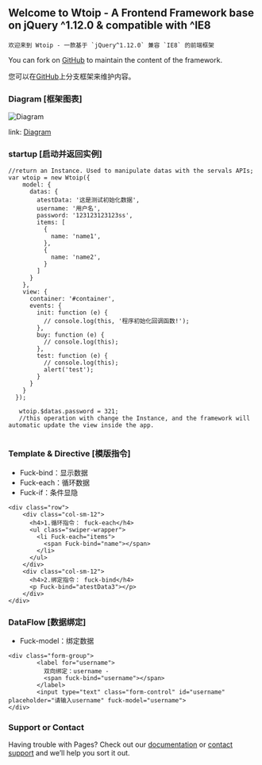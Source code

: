 ## Welcome to Wtoip - A Frontend Framework base on jQuery ^1.12.0 & compatible with ^IE8
    欢迎来到 Wtoip - 一款基于 `jQuery^1.12.0` 兼容 `IE8` 的前端框架

You can fork on [GitHub](https://github.com/avlcjw/Fuck-framework) to maintain the content of the framework.

您可以在[GitHub](https://github.com/avlcjw/Fuck-framework)上分支框架来维护内容。

### Diagram   [框架图表]
![Diagram](https://raw.githubusercontent.com/avlcjw/wtoip-frontend-framework/master/framework.diagram.png)

link: [Diagram](https://www.draw.io/?lightbox=1&highlight=0000ff&edit=_blank&layers=1&nav=1&title=framework.diagram.xml#Uhttps%3A%2F%2Fraw.githubusercontent.com%2Favlcjw%2Fwtoip-frontend-framework%2Fmaster%2Fframework.diagram.xml)

### startup [启动并返回实例]
  
```
//return an Instance. Used to manipulate datas with the servals APIs;
var wtoip = new Wtoip({
    model: {
      datas: {
        atestData: '这是测试初始化数据',
        username: '用户名',
        password: '123123123123ss',
        items: [
          {
            name: 'name1',
          },
          {
            name: 'name2',
          }
        ]
      }
    },
    view: {
      container: '#container',
      events: {
        init: function (e) {         
          // console.log(this, '程序初始化回调函数!');
        },
        buy: function (e) {
          // console.log(this);
        },
        test: function (e) {
          // console.log(this);
          alert('test');
        }
      }
    }
  });
  
   wtoip.$datas.password = 321;
   //this operation with change the Instance, and the framework will automatic update the view inside the app.
  
```  
  
### Template & Directive  [模版指令]

- Fuck-bind：显示数据
- Fuck-each：循环数据
- Fuck-if：条件显隐
```
<div class="row">
    <div class="col-sm-12">
      <h4>1.循环指令： fuck-each</h4>
      <ul class="swiper-wrapper">
        <li Fuck-each="items">
          <span Fuck-bind="name"></span>
        </li>
      </ul>
    </div>
    <div class="col-sm-12">
      <h4>2.绑定指令： fuck-bind</h4>
      <p Fuck-bind="atestData3"></p>
    </div>
</div>
```

  
### DataFlow  [数据绑定]

- Fuck-model：绑定数据
```
<div class="form-group">
        <label for="username">
          双向绑定：username -
          <span fuck-bind="username"></span>
        </label>
        <input type="text" class="form-control" id="username" placeholder="请输入username" fuck-model="username">
</div>
```




### Support or Contact

Having trouble with Pages? Check out our [documentation](https://help.github.com/categories/github-pages-basics/) or [contact support](https://github.com/contact) and we’ll help you sort it out.
